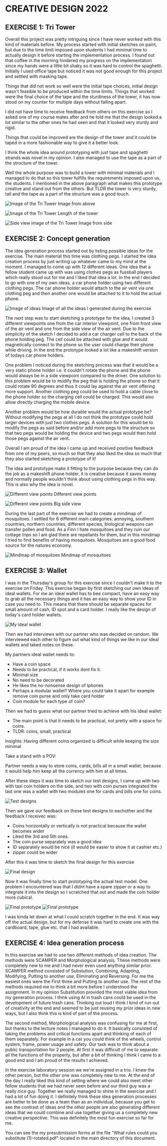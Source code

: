 # CREATIVE DESIGN 2022

## EXERCISE 1: Tri Tower

Overall this project was pretty intriguing since I have never worked with this kind of materials before. My process started with initial sketches on paint, but due to the time limit imposed upon students I had minimal time to actually design it before starting the implementation process. I found out that coffee in the morning hindered my progress on the implementation since my hands were a little bit shaky so it was hard to control the spaghetti. Initially I used office tape but noticed it was not good enough for this project and settled with masking tape.

Things that did not work so well were the initial tape choices, initial design wasn't feasible to be produced within the time limits. Things that worked were the final choice of the tape and the sturdiness of the tower, it has now stood on my counter for multiple days without falling apart. 

I did not have time to receive feedback from others on this exercise so I asked one of my course mates after and he told me that the design looked a lot similar to the other ones he had seen and that it looked very sturdy and rigid. 

Things that could be improved are the design of the tower and it could be taped in a more fashionable way to give it a better look.

I think the whole idea around prototyping with just tape and spaghetti strands was novel in my opinion. I also managed to use the tape as a part of the structure of the tower.

Well the whole purpose was to build a tower with minimal materials and I managed to do that so this tower fulfills the requirements imposed upon us, the students. I mentioned in the above paragraph what makes this prototype creative and stand out from the others. But TLDR the tower is very sturdy, tall and the tape as a part of the structure was a good touch.

![Image of the Tri Tower](/IMG_4600.jpg?raw=true "Optional Title")
Image from above

![Image of the Tri Tower](/IMG_4603.jpg?raw=true "Optional Title")
Length of the tower

![Side view image of the Tri Tower](/IMG_4602.jpg?raw=true "Optional Title")
Image from side




## EXERCISE 2: Concept generation

The idea generation process started out by listing possible ideas for the exercise. The main material this time was clothing pegs. I started the idea creation process by just writing up whatever came to my mind at the moment. I managed to come up with 12 different ideas. One idea that a fellow student came up with was using clothes pegs as fussball players which really stood out for me and I liked that idea a lot. In the end I decided to go with one of my own ideas, a car phone holder using two different clothing pegs. The car phone holder would attach to the air vent via one clothing peg and then another one would be attached to it to hold the actual phone.

![Image of ideas](/IMG_4619.jpg?raw=true "Optional Title")
Image of all the ideas I generated during the exercise

The next step was to start sketching a prototype for the idea, I created 3 different viewpoints one from the car interior viewpoint, one from front view of the air vent and one from the side view of the air vent. Due to the simplicity of the sketch I decided to add a car charger cell to the back of the phone holding peg. The cell could be attached with glue and it would magnetically connect to the phone so the user could charge their phone while driving. In the end the prototype looked a lot like a makeshift version of todays car phone holders.

One problem I noticed during the sketching process was that it would be a very static phone holder i.e. it couldn't rotate the phone and the phone would always be in a side viewpoint compared to the driver. One solution to this problem would be to modify the peg that is holding the phone so that it could rotate 90 degrees and thus it could lay against the air vent offering more support. Another clothing peg could be used to hold a cable close to the phone holder so the charging cell could be charged. This would also allow directly charging the mobile device.

Another problem would be how durable would the actual prototype be? Without modifying the pegs at all I do not think the prototype could hold larger devices with just two clothes pegs. A solution for this would be to modify the pegs as said before and/or add more pegs to the structure so that two pegs would be holding the device and two pegs would then hold those pegs against the air vent.

Overall I am proud of the idea I came up and received positive feedback from one of my peers, so much so that they also liked the idea so much that they also started sketching a prototype of it!

The idea and prototype make it fitting to the purpose because they can do the job as a makeshift phone holder, it is creative because it saves money and normally people wouldn't think about using clothing pegs in this way. This is also why the idea is novel.

![Different view points](/IMG_4616.jpg?raw=true "Optional Title")
Different view points

![Different view points](/IMG_4617.jpg?raw=true "Optional Title")
Big side view

During the last part of the exercise we had to create a mindmap of mosquitoes. I settled for 6 different main categories: annoying, southern countries, northern countries, different species, biological weapons can transfer pollen and food. As a Finn I hate mosquitoes and they ruin our cottage trips so I am glad there are repellants for them, but in this mindmap I tried to find benefits of having mosquitoes. Mosquitoes are a good food source for the natures economy.

![Mindmap of mosquitoes](/mosquito.png?raw=true "Optional Title")
Mindmap of mosquitoes


## EXERCISE 3: Wallet 

I was in the Thursday's group for this exercise since I couldn't make it to the exercise on Friday. This exercise began by first sketching our own
ideas of ideal wallets. For me an ideal wallet has to bee compact, have an easy way to grab all the necessary things and it has an easy way to
show your ID in case you need to. This means that there should be separate spaces for small amount of cash, ID spot and a card holder.
I really like the design of today's card holder wallets.

![My ideal wallet](/IMG-4644.jpg?raw=true "Optional Title")

Then we had interviews with our partner who was decided on random. We interviewed each other to figure out what kind of things we like
in our ideal wallets and taked notes on these.

My partners ideal wallet needs to:
  - Have a coin space 
  - Needs to be practical, if it works dont fix it.
  - Minimal size
  - No need to be decorated
  - He likes the no-nonsense design of Iphones
  - Perhaps a modular wallet? Where you could take it apart for example remove coin purse and only take card holder
  - Coin module for each type of coin?

Then we had to guess what our partner tried to achieve with his ideal wallet:
  - The main point is that it needs to be practical, not pretty with a space for coins.
  - TLDR: coins, small, practical

Insights:
  Having different coins organized is difficult while keeping the size minimal

Take a stand with a POV:

Partner needs a way to store coins, cards, bills all in a small wallet, because it would help him keep all the currency with him at all times.

After these steps it was time to sketch our test designs, I came up with two with taxi coin holders on the side, and two with coin purses integrated the last one was a wallet with two modules one for cards and bills one for coins. 

![Test designs](/IMG_4639.jpg?raw=true "Optional Title")

Then we gave our feedback on these test designs to eachother and the feedback I receivec was:
  - Coins horizontally or vertically is not practical because the wallet becomes wider
  - Liked the 3rd and 5th ones.
  - The coin purse separately was a good idea
  - ID separately would be nice (it would be easier to show it at cashier etc.)
  - zipper could be wider
 
 After this it was time to sketch the final design for this exercise
 
![Final design](/IMG_4650.jpg?raw=true "Optional Title")

Now it was finally time to start prototyping the actual test model. One problem I encountered was that I didnt have a spare zipper or a way to
integrate it into the design so I scratched that out and made the coin holder more cubical.


![Final prototype](/IMG-4643.jpg?raw=true "Optional Title")
![Final prototype](/IMG-4641.jpg?raw=true "Optional Title")

I was kinda let down at what I could scratch together in the end. It was way off the actual design, but for my defense it was hard to
create one with the cardboard, tape, glue etc. that I had available.


## EXERCISE 4: Idea generation process

In this exercise we had to use two different methods of idea creation. The methods were SCAMPER and Morphological analysis. These methods
were completely new to me and I had never even used anything similar prior.
SCAMPER method consisted of Substution, Combining, Adapting, Modifying, Putting to another use, Eliminating and Reversing.
For me the easiest ones were the First three and Putting to another use. The rest of the methods required me to think a bit more
before I understood the assignment. In my opinion Substitution provided the most viable idea from my generation process.
I think using AI in trash cans could be used in the development of future trash cans. Thinking out loud I think I kind of run
out of creativity at the end and seemed to be just reusing my prior ideas in new ways, but I also think this is kind of part
of the process.

The second method, Morphological analysis was confusing for me at first, but thanks to the lecture notes I managed to do it.
It basically consisted of taking the problems and critical functions apart and thinking of each of them separately. For example
in a car you could think of the wheels, control system, frame, power usage and safety. Our task was to think about a public
transportation for 2 people. At first it was difficult of me to separate all the functions of the property, but after a bit of
thinking I think I came to a good end and I am proud of the results I achieved.

In the exercise laboratory session we we're assigned in a trio. I knew the other person, but the other one was completely new to me.
At the end of the day I really liked this kind of setting where we could also meet other fellow students that we had never seen
before and our third guy was a really nice guy. Together we really managed to shine in the exercise and I had a lot of fun doing it.
I definitely think these idea generation processes are better to be done as a team than as an individual, because you get to see
the contrast of ideas and the other people are also generating different ideas that we could combine and use together giving us a 
completely new creative perspective. This was definitely the most fun exercise so far for me.

You can see the my presubmission forms at the file "What rules could you substitute (1)-rotated.pdf" located in the main directory of
this document.
